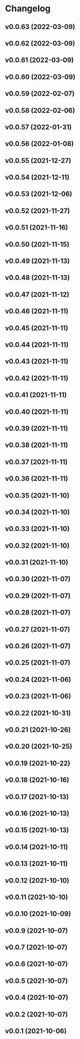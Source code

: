 # Changelog

<!--next-version-placeholder-->

## v0.0.63 (2022-03-09)


## v0.0.62 (2022-03-09)


## v0.0.61 (2022-03-09)


## v0.0.60 (2022-03-09)


## v0.0.59 (2022-02-07)


## v0.0.58 (2022-02-06)


## v0.0.57 (2022-01-31)


## v0.0.56 (2022-01-08)


## v0.0.55 (2021-12-27)


## v0.0.54 (2021-12-11)


## v0.0.53 (2021-12-06)


## v0.0.52 (2021-11-27)


## v0.0.51 (2021-11-16)


## v0.0.50 (2021-11-15)


## v0.0.49 (2021-11-13)


## v0.0.48 (2021-11-13)


## v0.0.47 (2021-11-12)


## v0.0.46 (2021-11-11)


## v0.0.45 (2021-11-11)


## v0.0.44 (2021-11-11)


## v0.0.43 (2021-11-11)


## v0.0.42 (2021-11-11)


## v0.0.41 (2021-11-11)


## v0.0.40 (2021-11-11)


## v0.0.39 (2021-11-11)


## v0.0.38 (2021-11-11)


## v0.0.37 (2021-11-11)


## v0.0.36 (2021-11-11)


## v0.0.35 (2021-11-10)


## v0.0.34 (2021-11-10)


## v0.0.33 (2021-11-10)


## v0.0.32 (2021-11-10)


## v0.0.31 (2021-11-10)


## v0.0.30 (2021-11-07)


## v0.0.29 (2021-11-07)


## v0.0.28 (2021-11-07)


## v0.0.27 (2021-11-07)


## v0.0.26 (2021-11-07)


## v0.0.25 (2021-11-07)


## v0.0.24 (2021-11-06)


## v0.0.23 (2021-11-06)


## v0.0.22 (2021-10-31)


## v0.0.21 (2021-10-26)


## v0.0.20 (2021-10-25)


## v0.0.19 (2021-10-22)


## v0.0.18 (2021-10-16)


## v0.0.17 (2021-10-13)


## v0.0.16 (2021-10-13)


## v0.0.15 (2021-10-13)


## v0.0.14 (2021-10-11)


## v0.0.13 (2021-10-11)


## v0.0.12 (2021-10-10)


## v0.0.11 (2021-10-10)


## v0.0.10 (2021-10-09)


## v0.0.9 (2021-10-07)


## v0.0.7 (2021-10-07)


## v0.0.6 (2021-10-07)


## v0.0.5 (2021-10-07)


## v0.0.4 (2021-10-07)


## v0.0.2 (2021-10-07)


## v0.0.1 (2021-10-06)

